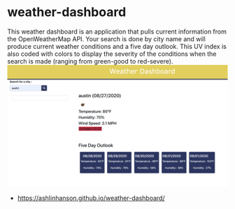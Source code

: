 # weather-dashboard

This weather dashboard is an application that pulls current information from the OpenWeatherMap API. 
Your search is done by city name and will produce current weather conditions and a five day outlook. This UV index is also coded with colors to display the severity of the conditions when the search is made (ranging from green-good to red-severe).
![Searched Example](assets/screenshot.png?raw=true)

* https://ashlinhanson.github.io/weather-dashboard/
